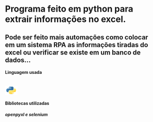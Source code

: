 <h1>Programa feito em python para extrair informações no excel.</h1>

<h2>Pode ser feito mais automações como colocar em um sistema RPA as informações tiradas do excel ou verificar se existe em um banco de dados...</h2>

<h4>Linguagem usada</h4>

<div style="display: inline_block"><br>
  <img align="center" alt="Kalebe-Python" height="30" width="40" src="https://raw.githubusercontent.com/devicons/devicon/master/icons/python/python-original.svg">
</div>

<h4>Bibliotecas utilizadas</h4>

<h5>openpyxl e selenium</h5>
  
